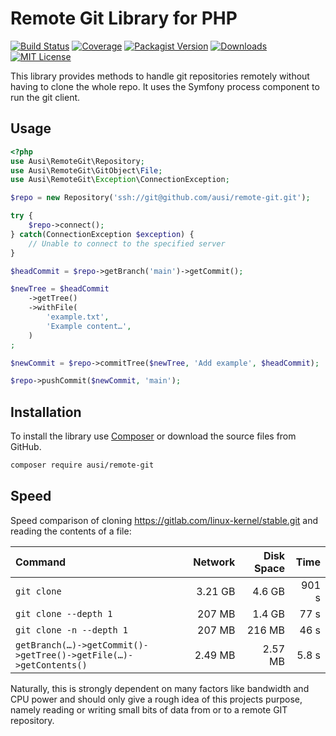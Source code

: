 Remote Git Library for PHP
==========================

[![Build Status](https://img.shields.io/github/workflow/status/ausi/remote-git/CI/main.svg?style=flat-square)](https://github.com/ausi/remote-git/actions?query=branch%3Amain)
[![Coverage](https://img.shields.io/codecov/c/github/ausi/remote-git/main.svg?style=flat-square)](https://codecov.io/gh/ausi/remote-git)
[![Packagist Version](https://img.shields.io/packagist/v/ausi/remote-git.svg?style=flat-square)](https://packagist.org/packages/ausi/remote-git)
[![Downloads](https://img.shields.io/packagist/dt/ausi/remote-git.svg?style=flat-square)](https://packagist.org/packages/ausi/remote-git)
[![MIT License](https://img.shields.io/github/license/ausi/remote-git.svg?style=flat-square)](https://github.com/ausi/remote-git/blob/main/LICENSE)

This library provides methods to handle git repositories remotely
without having to clone the whole repo.
It uses the Symfony process component to run the git client.

Usage
-----

```php
<?php
use Ausi\RemoteGit\Repository;
use Ausi\RemoteGit\GitObject\File;
use Ausi\RemoteGit\Exception\ConnectionException;

$repo = new Repository('ssh://git@github.com/ausi/remote-git.git');

try {
    $repo->connect();
} catch(ConnectionException $exception) {
    // Unable to connect to the specified server
}

$headCommit = $repo->getBranch('main')->getCommit();

$newTree = $headCommit
    ->getTree()
    ->withFile(
        'example.txt',
        'Example content…',
    )
;

$newCommit = $repo->commitTree($newTree, 'Add example', $headCommit);

$repo->pushCommit($newCommit, 'main');
```

Installation
------------

To install the library use [Composer][]
or download the source files from GitHub.

```sh
composer require ausi/remote-git
```

Speed
-----

Speed comparison
of cloning <https://gitlab.com/linux-kernel/stable.git>
and reading the contents of a file:

| Command                  | Network | Disk Space |  Time |
|:-------------------------|--------:|-----------:|------:|
| `git clone`              | 3.21 GB |     4.6 GB | 901 s |
| `git clone --depth 1`    |  207 MB |     1.4 GB |  77 s |
| `git clone -n --depth 1` |  207 MB |     216 MB |  46 s |
| `getBranch(…)->getCommit()->getTree()->getFile(…)->getContents()` | 2.49 MB | 2.57 MB | 5.8 s |

Naturally, this is strongly dependent on many factors
like bandwidth and CPU power
and should only give a rough idea of this projects purpose,
namely reading or writing small bits of data from or to
a remote GIT repository.

[Composer]: https://getcomposer.org/
